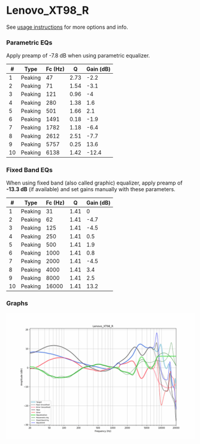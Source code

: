 # Lenovo_XT98_R
See [usage instructions](https://github.com/jaakkopasanen/AutoEq#usage) for more options and info.

### Parametric EQs
Apply preamp of -7.8 dB when using parametric equalizer.

|   # | Type    |   Fc (Hz) |    Q |   Gain (dB) |
|-----|---------|-----------|------|-------------|
|   1 | Peaking |        47 | 2.73 |        -2.2 |
|   2 | Peaking |        71 | 1.54 |        -3.1 |
|   3 | Peaking |       121 | 0.96 |        -4   |
|   4 | Peaking |       280 | 1.38 |         1.6 |
|   5 | Peaking |       501 | 1.66 |         2.1 |
|   6 | Peaking |      1491 | 0.18 |        -1.9 |
|   7 | Peaking |      1782 | 1.18 |        -6.4 |
|   8 | Peaking |      2612 | 2.51 |        -7.7 |
|   9 | Peaking |      5757 | 0.25 |        13.6 |
|  10 | Peaking |      6138 | 1.42 |       -12.4 |

### Fixed Band EQs
When using fixed band (also called graphic) equalizer, apply preamp of **-13.3 dB** (if available) and set gains manually with these parameters.

|   # | Type    |   Fc (Hz) |    Q |   Gain (dB) |
|-----|---------|-----------|------|-------------|
|   1 | Peaking |        31 | 1.41 |         0   |
|   2 | Peaking |        62 | 1.41 |        -4.7 |
|   3 | Peaking |       125 | 1.41 |        -4.5 |
|   4 | Peaking |       250 | 1.41 |         0.5 |
|   5 | Peaking |       500 | 1.41 |         1.9 |
|   6 | Peaking |      1000 | 1.41 |         0.8 |
|   7 | Peaking |      2000 | 1.41 |        -4.5 |
|   8 | Peaking |      4000 | 1.41 |         3.4 |
|   9 | Peaking |      8000 | 1.41 |         2.5 |
|  10 | Peaking |     16000 | 1.41 |        13.2 |

### Graphs
![](./Lenovo_XT98_R.png)
